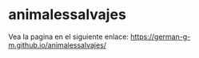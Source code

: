 # animalessalvajes
Vea la pagina en el siguiente enlace:
https://german-g-m.github.io/animalessalvajes/
